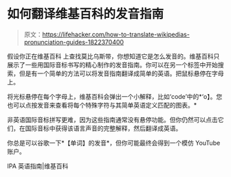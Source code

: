 # 如何翻译维基百科的发音指南

> 原文：<https://lifehacker.com/how-to-translate-wikipedias-pronunciation-guides-1822370400>

假设你正在维基百科 上查找莫比乌斯带，你想知道它是怎么发音的。维基百科只展示了一些用国际音标书写的精心制作的发音指南。你可以在另一个标签中开始搜索，但是有一个简单的方法可以将发音指南翻译成简单的英语。把鼠标悬停在字母上。



将光标悬停在每个字母上，维基百科会弹出一个小解释，比如‘code’中的*‘o】。您也可以点按发音来查看将每个特殊字符与其简单英语定义匹配的图表。*

非英语国际音标拼写更难，因为这些指南通常没有悬停功能。但你仍然可以点击它们，在国际音标中获得该语言声音的完整解释，然后翻译成英语。

你总是可以谷歌一下*【单词】的发音*，但你可能最终会得到一个模仿 YouTube 账户。

IPA 英语指南|维基百科